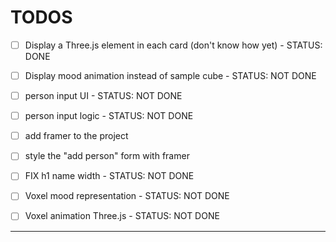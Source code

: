 
# TODOS

- [ ]  Display a Three.js element in each card (don't know how yet) - STATUS: DONE
- [ ]  Display mood animation instead of sample cube - STATUS: NOT DONE

- [ ]  person input UI - STATUS: NOT DONE
- [ ]  person input logic - STATUS: NOT DONE
- [ ]  add framer to the project
- [ ]  style the "add person" form with framer

- [ ]  FIX h1 name width - STATUS: NOT DONE

- [ ]  Voxel mood representation - STATUS: NOT DONE
- [ ]  Voxel animation Three.js - STATUS: NOT DONE

---